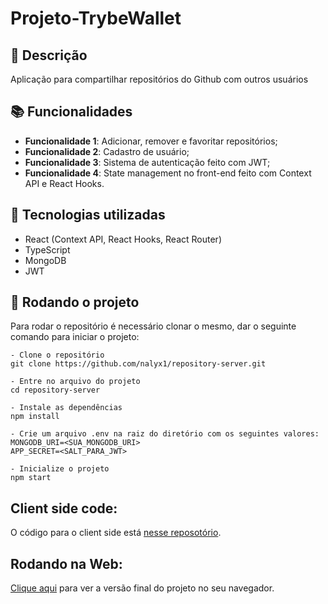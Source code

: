 # Projeto-TrybeWallet

## :memo: Descrição

<p>Aplicação para compartilhar repositórios do Github com outros usuários</p>

## :books: Funcionalidades

-   <b>Funcionalidade 1</b>: Adicionar, remover e favoritar repositórios;
-   <b>Funcionalidade 2</b>: Cadastro de usuário;
-   <b>Funcionalidade 3</b>: Sistema de autenticação feito com JWT;
-   <b>Funcionalidade 4</b>: State management no front-end feito com Context API e React Hooks.

## :wrench: Tecnologias utilizadas

-   React (Context API, React Hooks, React Router)
-   TypeScript
-   MongoDB
-   JWT

## :rocket: Rodando o projeto

Para rodar o repositório é necessário clonar o mesmo, dar o seguinte comando para iniciar o projeto:

```
- Clone o repositório
git clone https://github.com/nalyx1/repository-server.git

- Entre no arquivo do projeto
cd repository-server

- Instale as dependências
npm install

- Crie um arquivo .env na raiz do diretório com os seguintes valores:
MONGODB_URI=<SUA_MONGODB_URI>
APP_SECRET=<SALT_PARA_JWT>

- Inicialize o projeto
npm start

```

## Client side code:

O código para o client side está <a href="https://github.com/nalyx1/repository-web">nesse reposotório</a>.

## Rodando na Web:

<a href="https://repository-web.herokuapp.com/">Clique aqui</a> para ver a versão final do projeto no seu navegador.

<!-- ## :soon: Implementação futura
* O que será implementado na próxima sprint? -->

<!-- ## :dart: Status do projeto -->
